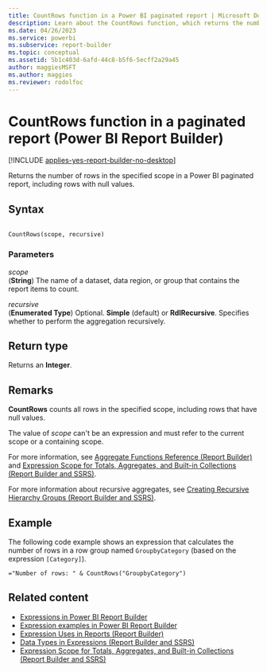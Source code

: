 ```yaml
---
title: CountRows function in a Power BI paginated report | Microsoft Docs
description: Learn about the CountRows function, which returns the number of rows in a specified scope, including rows with null values in a Power BI paginated report. 
ms.date: 04/26/2023
ms.service: powerbi
ms.subservice: report-builder
ms.topic: conceptual
ms.assetid: 5b1c403d-6afd-44c8-b5f6-5ecff2a29a45
author: maggiesMSFT
ms.author: maggies
ms.reviewer: rodolfoc
---
```

# CountRows function in a paginated report (Power BI Report Builder)

[!INCLUDE [applies-yes-report-builder-no-desktop](../../includes/applies-yes-report-builder-no-desktop.md)]

  Returns the number of rows in the specified scope in a Power BI paginated report, including rows with null values.  
  
## Syntax  
  
```  
  
CountRows(scope, recursive)  
```  
  
### Parameters  

 *scope*  
 (**String**) The name of a dataset, data region, or group that contains the report items to count.  
  
 *recursive*  
 (**Enumerated Type**) Optional. **Simple** (default) or **RdlRecursive**. Specifies whether to perform the aggregation recursively.  
  
## Return type  
 Returns an **Integer**.  
  
## Remarks

 **CountRows** counts all rows in the specified scope, including rows that have null values.  
  
 The value of *scope* can't be an expression and must refer to the current scope or a containing scope.  
  
 For more information, see [Aggregate Functions Reference &#40;Report Builder)](report-builder-functions-aggregate-functions-reference.md) and [Expression Scope for Totals, Aggregates, and Built-in Collections &#40;Report Builder and SSRS&#41;](/sql/reporting-services/report-design/expression-scope-for-totals-aggregates-and-built-in-collections).  
  
 For more information about recursive aggregates, see [Creating Recursive Hierarchy Groups &#40;Report Builder and SSRS&#41;](/sql/reporting-services/report-design/creating-recursive-hierarchy-groups-report-builder-and-ssrs).  
  
## Example

 The following code example shows an expression that calculates the number of rows in a row group named `GroupbyCategory` (based on the expression `[Category]`).  
  
```  
="Number of rows: " & CountRows("GroupbyCategory")  
```  
  
## Related content

- [Expressions in Power BI Report Builder](../expressions/report-builder-expressions.md)
- [Expression examples in Power BI Report Builder](../expressions/report-builder-expression-examples.md)
- [Expression Uses in Reports &#40;Report Builder)](expression-uses-reports-report-builder.md)   
- [Data Types in Expressions &#40;Report Builder and SSRS&#41;](/sql/reporting-services/report-design/data-types-in-expressions-report-builder-and-ssrs)   
- [Expression Scope for Totals, Aggregates, and Built-in Collections &#40;Report Builder and SSRS&#41;](/sql/reporting-services/report-design/expression-scope-for-totals-aggregates-and-built-in-collections)  
